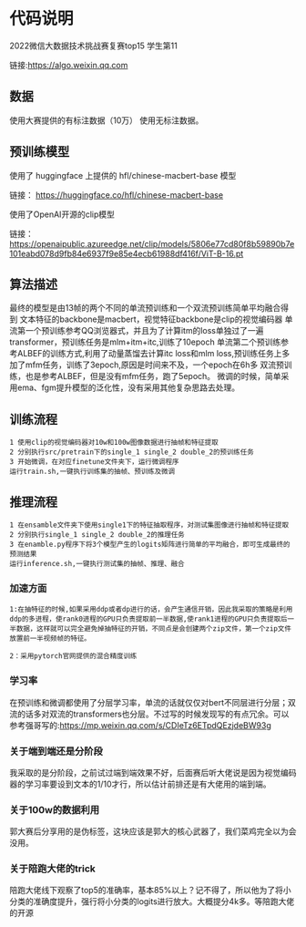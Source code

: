 # 代码说明
2022微信大数据技术挑战赛复赛top15 学生第11

链接:https://algo.weixin.qq.com
## 数据
  使用大赛提供的有标注数据（10万）
  使用无标注数据。
## 预训练模型
  使用了 huggingface 上提供的 hfl/chinese-macbert-base 模型
  
  链接： https://huggingface.co/hfl/chinese-macbert-base
  
  使用了OpenAI开源的clip模型
  
  链接：https://openaipublic.azureedge.net/clip/models/5806e77cd80f8b59890b7e101eabd078d9fb84e6937f9e85e4ecb61988df416f/ViT-B-16.pt

## 算法描述
   最终的模型是由13帧的两个不同的单流预训练和一个双流预训练简单平均融合得到
   文本特征的backbone是macbert，视觉特征backbone是clip的视觉编码器
   单流第一个预训练参考QQ浏览器式，并且为了计算itm的loss单独过了一遍transformer，预训练任务是mlm+itm+itc,训练了10epoch
   单流第二个预训练参考ALBEF的训练方式,利用了动量蒸馏去计算itc loss和mlm loss,预训练任务上多加了mfm任务，训练了3epoch,原因是时间来不及，一个epoch在6h多
   双流预训练，也是参考ALBEF，但是没有mfm任务，跑了5epoch。
   微调的时候，简单采用ema、fgm提升模型的泛化性，没有采用其他复杂思路去处理。
## 训练流程
    1 使用clip的视觉编码器对10w和100w图像数据进行抽帧和特征提取
    2 分别执行src/pretrain下的single_1 single_2 double_2的预训练任务
    3 开始微调，在对应finetune文件夹下，运行微调程序
    运行train.sh,一键执行训练集的抽帧、预训练及微调
## 推理流程
    1 在ensamble文件夹下使用single1下的特征抽取程序，对测试集图像进行抽帧和特征提取
    2 分别执行single_1 single_2 double_2的推理任务
    3 在enamble.py程序下将3个模型产生的logits矩阵进行简单的平均融合，即可生成最终的预测结果
    运行inference.sh,一键执行测试集的抽帧、推理、融合
### 加速方面
    1:在抽特征的时候,如果采用ddp或者dp进行的话，会产生通信开销，因此我采取的策略是利用ddp的多进程，使rank0进程的GPU只负责提取前一半数据,使rank1进程的GPU只负责提取后一半数据，这样就可以完全避免掉抽特征的开销，不同点是会创建两个zip文件，第一个zip文件放置前一半视频帧的特征。

    2：采用pytorch官网提供的混合精度训练
### 学习率
在预训练和微调都使用了分层学习率，单流的话就仅仅对bert不同层进行分层；双流的话多对双流的transformers也分层。不过写的时候发现写的有点冗余。可以参考强哥写的:https://mp.weixin.qq.com/s/CDIeTz6ETpdQEzjdeBW93g
### 关于端到端还是分阶段
我采取的是分阶段，之前试过端到端效果不好，后面赛后听大佬说是因为视觉编码器的学习率要设到文本的1/10才行，所以估计前排还是有大佬用的端到端。
### 关于100w的数据利用
郭大赛后分享用的是伪标签，这块应该是郭大的核心武器了，我们菜鸡完全以为会没用。
### 关于陪跑大佬的trick
陪跑大佬线下观察了top5的准确率，基本85%以上？记不得了，所以他为了将小分类的准确度提升，强行将小分类的logits进行放大。大概提分4k多。等陪跑大佬的开源
